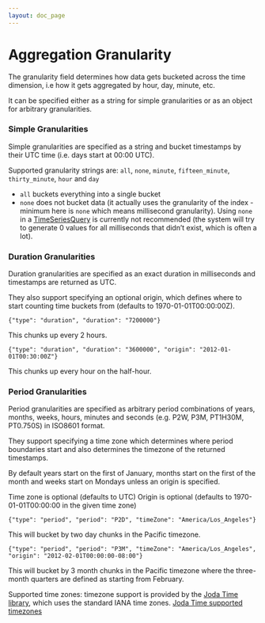 ```yaml
---
layout: doc_page
---
```

# Aggregation Granularity
The granularity field determines how data gets bucketed across the time dimension, i.e how it gets aggregated by hour, day, minute, etc.

It can be specified either as a string for simple granularities or as an object for arbitrary granularities.

### Simple Granularities

Simple granularities are specified as a string and bucket timestamps by their UTC time (i.e. days start at 00:00 UTC).

Supported granularity strings are: `all`, `none`, `minute`, `fifteen_minute`, `thirty_minute`, `hour` and `day`

* `all` buckets everything into a single bucket
* `none` does not bucket data (it actually uses the granularity of the index - minimum here is `none` which means millisecond granularity). Using `none` in a [TimeSeriesQuery](TimeSeriesQuery.html) is currently not recommended (the system will try to generate 0 values for all milliseconds that didn’t exist, which is often a lot).

### Duration Granularities

Duration granularities are specified as an exact duration in milliseconds and timestamps are returned as UTC.

They also support specifying an optional origin, which defines where to start counting time buckets from (defaults to 1970-01-01T00:00:00Z).

```
{"type": "duration", "duration": "7200000"}
```

This chunks up every 2 hours.

```
{"type": "duration", "duration": "3600000", "origin": "2012-01-01T00:30:00Z"}
```

This chunks up every hour on the half-hour.

### Period Granularities

Period granularities are specified as arbitrary period combinations of years, months, weeks, hours, minutes and seconds (e.g. P2W, P3M, PT1H30M, PT0.750S) in ISO8601 format.

They support specifying a time zone which determines where period boundaries start and also determines the timezone of the returned timestamps.

By default years start on the first of January, months start on the first of the month and weeks start on Mondays unless an origin is specified.

Time zone is optional (defaults to UTC)
Origin is optional (defaults to 1970-01-01T00:00:00 in the given time zone)

```
{"type": "period", "period": "P2D", "timeZone": "America/Los_Angeles"}
```

This will bucket by two day chunks in the Pacific timezone.

```
{"type": "period", "period": "P3M", "timeZone": "America/Los_Angeles", "origin": "2012-02-01T00:00:00-08:00"}
```

This will bucket by 3 month chunks in the Pacific timezone where the three-month quarters are defined as starting from February.

Supported time zones: timezone support is provided by the [Joda Time library](http://www.joda.org), which uses the standard IANA time zones. [Joda Time supported timezones](http://joda-time.sourceforge.net/timezones.html)
